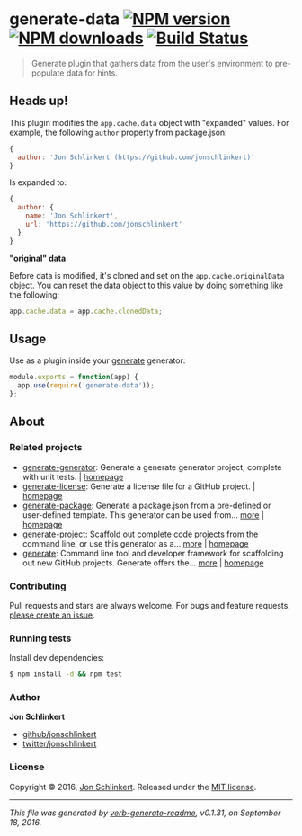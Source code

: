 # generate-data [![NPM version](https://img.shields.io/npm/v/generate-data.svg?style=flat)](https://www.npmjs.com/package/generate-data) [![NPM downloads](https://img.shields.io/npm/dm/generate-data.svg?style=flat)](https://npmjs.org/package/generate-data) [![Build Status](https://img.shields.io/travis/generate/generate-data.svg?style=flat)](https://travis-ci.org/generate/generate-data)

> Generate plugin that gathers data from the user's environment to pre-populate data for hints.

## Heads up!

This plugin modifies the `app.cache.data` object with "expanded" values. For example, the following `author` property from package.json:

```js
{
  author: 'Jon Schlinkert (https://github.com/jonschlinkert)'
}
```

Is expanded to:

```js
{
  author: {
    name: 'Jon Schlinkert',
    url: 'https://github.com/jonschlinkert'
  }
}
```

**"original" data**

Before data is modified, it's cloned and set on the `app.cache.originalData` object. You can reset the data object to this value by doing something like the following:

```js
app.cache.data = app.cache.clonedData;
```

## Usage

Use as a plugin inside your [generate](https://github.com/generate/generate) generator:

```js
module.exports = function(app) {
  app.use(require('generate-data'));
};
```

## About

### Related projects

* [generate-generator](https://www.npmjs.com/package/generate-generator): Generate a generate generator project, complete with unit tests. | [homepage](https://github.com/generate/generate-generator "Generate a generate generator project, complete with unit tests.")
* [generate-license](https://www.npmjs.com/package/generate-license): Generate a license file for a GitHub project. | [homepage](https://github.com/generate/generate-license "Generate a license file for a GitHub project.")
* [generate-package](https://www.npmjs.com/package/generate-package): Generate a package.json from a pre-defined or user-defined template. This generator can be used from… [more](https://github.com/generate/generate-package) | [homepage](https://github.com/generate/generate-package "Generate a package.json from a pre-defined or user-defined template. This generator can be used from the command line when globally installed, or as a plugin or sub-generator in your own generator.")
* [generate-project](https://www.npmjs.com/package/generate-project): Scaffold out complete code projects from the command line, or use this generator as a… [more](https://github.com/generate/generate-project) | [homepage](https://github.com/generate/generate-project "Scaffold out complete code projects from the command line, or use this generator as a plugin in other generators to provide baseline functionality.")
* [generate](https://www.npmjs.com/package/generate): Command line tool and developer framework for scaffolding out new GitHub projects. Generate offers the… [more](https://github.com/generate/generate) | [homepage](https://github.com/generate/generate "Command line tool and developer framework for scaffolding out new GitHub projects. Generate offers the robustness and configurability of Yeoman, the expressiveness and simplicity of Slush, and more powerful flow control and composability than either.")

### Contributing

Pull requests and stars are always welcome. For bugs and feature requests, [please create an issue](../../issues/new).

### Running tests

Install dev dependencies:

```sh
$ npm install -d && npm test
```

### Author

**Jon Schlinkert**

* [github/jonschlinkert](https://github.com/jonschlinkert)
* [twitter/jonschlinkert](http://twitter.com/jonschlinkert)

### License

Copyright © 2016, [Jon Schlinkert](https://github.com/jonschlinkert).
Released under the [MIT license](https://github.com/generate/generate-data/blob/master/LICENSE).

***

_This file was generated by [verb-generate-readme](https://github.com/verbose/verb-generate-readme), v0.1.31, on September 18, 2016._